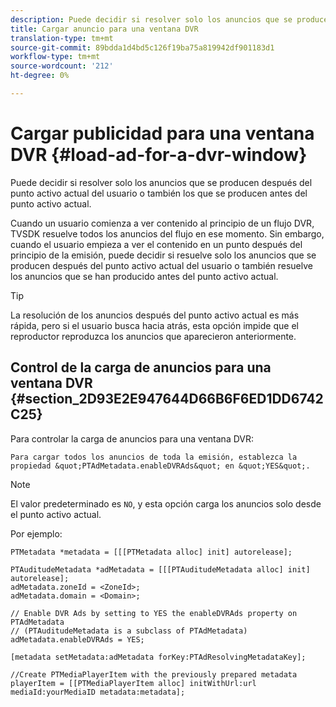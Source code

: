 ```yaml
---
description: Puede decidir si resolver solo los anuncios que se producen después del punto activo actual del usuario o también los que se producen antes del punto activo actual.
title: Cargar anuncio para una ventana DVR
translation-type: tm+mt
source-git-commit: 89bdda1d4bd5c126f19ba75a819942df901183d1
workflow-type: tm+mt
source-wordcount: '212'
ht-degree: 0%

---
```



# Cargar publicidad para una ventana DVR {#load-ad-for-a-dvr-window}

Puede decidir si resolver solo los anuncios que se producen después del punto activo actual del usuario o también los que se producen antes del punto activo actual.

Cuando un usuario comienza a ver contenido al principio de un flujo DVR, TVSDK resuelve todos los anuncios del flujo en ese momento. Sin embargo, cuando el usuario empieza a ver el contenido en un punto después del principio de la emisión, puede decidir si resuelve solo los anuncios que se producen después del punto activo actual del usuario o también resuelve los anuncios que se han producido antes del punto activo actual.

>[!TIP]
>
>La resolución de los anuncios después del punto activo actual es más rápida, pero si el usuario busca hacia atrás, esta opción impide que el reproductor reproduzca los anuncios que aparecieron anteriormente.

## Control de la carga de anuncios para una ventana DVR {#section_2D93E2E947644D66B6F6ED1DD6742C25}

Para controlar la carga de anuncios para una ventana DVR:

    Para cargar todos los anuncios de toda la emisión, establezca la propiedad &quot;PTAdMetadata.enableDVRAds&quot; en &quot;YES&quot;.

>[!NOTE]
>
>El valor predeterminado es `NO`, y esta opción carga los anuncios solo desde el punto activo actual.

Por ejemplo:

```
PTMetadata *metadata = [[[PTMetadata alloc] init] autorelease]; 
 
PTAuditudeMetadata *adMetadata = [[[PTAuditudeMetadata alloc] init] autorelease];  
adMetadata.zoneId = <ZoneId>; 
adMetadata.domain = <Domain>; 
 
// Enable DVR Ads by setting to YES the enableDVRAds property on PTAdMetadata  
// (PTAuditudeMetadata is a subclass of PTAdMetadata)  
adMetadata.enableDVRAds = YES; 
 
[metadata setMetadata:adMetadata forKey:PTAdResolvingMetadataKey]; 
 
//Create PTMediaPlayerItem with the previously prepared metadata    
playerItem = [[PTMediaPlayerItem alloc] initWithUrl:url mediaId:yourMediaID metadata:metadata]; 
```
